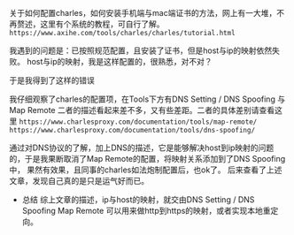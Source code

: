 关于如何配置charles，如何安装手机端与mac端证书的方法，网上有一大堆，不再赘述，这里有个系统的教程，可自行了解。
`https://www.axihe.com/tools/charles/charles/tutorial.html` 

我遇到的问题是：已按照规范配置，且安装了证书，但是host与ip的映射依然失败。
host与ip的映射，我是这样配置的，很熟悉，对不对？

于是我得到了这样的错误



我仔细观察了charles的配置项，在Tools下方有DNS Setting / DNS Spoofing
与Map Remote 二者的描述看起来差不多，又有些差距。二者的具体差别请查看这里
`https://www.charlesproxy.com/documentation/tools/map-remote/`
`https://www.charlesproxy.com/documentation/tools/dns-spoofing/`


通过对DNS协议的了解，加上DNS的描述，它是能够解决host到ip映射的问题的，于是我果断取消了Map Remote的配置，将映射关系添加到了DNS Spoofing中，
果然有效果，且同事的charles如法炮制配置后，也ok了。
后来查看了上述文章，发现自己真的是只是运气好而已。

- 总结
综上文章的描述，ip与host的映射，就交由DNS Setting / DNS Spoofing
Map Remote 可以用来做http到https的映射，或者实现本地重定向。
